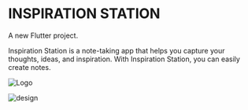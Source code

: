 # INSPIRATION STATION

A new Flutter project.

Inspiration Station is a note-taking app that helps you capture your thoughts, ideas, and inspiration. With Inspiration Station, you can easily create notes.


![Logo](https://github.com/kimoo112/Insipartion_Station/assets/130873071/b3f8aeea-b088-4172-953d-655b2fa3e28e)


![design](https://github.com/kimoo112/Insipartion_Station/assets/130873071/7e828604-f63d-4cee-8ce2-e3ff53fa7730)
